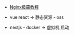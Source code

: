 * [Nginx极简教程](https://dunwu.github.io/nginx-tutorial/#/nginx-quickstart)




* vue react -> 静态资源 - oss

* nestjs - docker -> 虚拟机 启动